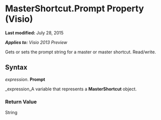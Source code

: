 
# MasterShortcut.Prompt Property (Visio)

 **Last modified:** July 28, 2015

 _**Applies to:** Visio 2013 Preview_

Gets or sets the prompt string for a master or master shortcut. Read/write.


## Syntax

 _expression_. **Prompt**

 _expression_A variable that represents a  **MasterShortcut** object.


### Return Value

String

